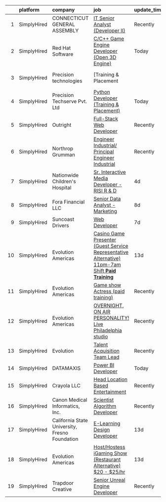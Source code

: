 

|    | platform    | company                                        | job                                                                                                                                                                                                                 | update_time   | location                      |
|---:|:------------|:-----------------------------------------------|:--------------------------------------------------------------------------------------------------------------------------------------------------------------------------------------------------------------------|:--------------|:------------------------------|
|  1 | SimplyHired | CONNECTICUT GENERAL ASSEMBLY                   | [IT Senior Analyst (Developer II)](https://www.simplyhired.com/job/2PRXP1yxUSbWVQbVJ2ZOE1rOb8x-g1wQ4xbBvhIxcWFvs6lS_tuwrA?q=interactive+developer)                                                                  | Recently      | Hartford, CT                  |
|  2 | SimplyHired | Red Hat Software                               | [C/C++ Game Engine Developer (Open 3D Engine)](https://www.simplyhired.com/job/Lr-TfOmQja4vUH3cNdyJtiyCLNFpAOtyZNbCBxSqDokUdH8fTt6Xtw?q=interactive+developer)                                                      | Today         | Raleigh, NC                   |
|  3 | SimplyHired | Precision technologies                         | [Training & Placement || Python Developer & UX Designer](https://www.simplyhired.com/job/W756xcdazeIn21V1gidCSpXOg99YTg0jlD-l8VnKEKESQCTvuPUevA?q=interactive+developer)                                            | 8d            | Remote                        |
|  4 | SimplyHired | Precision Techserve Pvt. Ltd                   | [Python Developer (Training & Placement)](https://www.simplyhired.com/job/mOdBcHUBerelrjIKuzsTYRMa5KeBL1AfT9J_JPFaOF8WYx0d-JisSg?q=interactive+developer)                                                           | Today         | Remote                        |
|  5 | SimplyHired | Outright                                       | [Full-Stack Web Developer](https://www.simplyhired.com/job/5aDQFmL1bd7oJ8fulLDMZ_TtidOXFJ8_mX8cb7hnWZZevwdGUvP2hg?q=interactive+developer)                                                                          | Recently      | Washington, DC                |
|  6 | SimplyHired | Northrop Grumman                               | [Engineer Industrial/ Principal Engineer Industrial](https://www.simplyhired.com/job/gubluGQpQUPzO9rL23sXV0DBh4IaX8PgVc3qN8I4ln50-IKV49lVQQ?q=interactive+developer)                                                | Recently      | Palmdale, CA                  |
|  7 | SimplyHired | Nationwide Children's Hospital                 | [Sr. Interactive Media Developer - RISI R & D](https://www.simplyhired.com/job/ELuSwyScCjcfrqr8MTLMTDiTLxl5OR0ZRlgLlubIumBd2acb32pH1g?q=interactive+developer)                                                      | 4d            | Remote +1 location            |
|  8 | SimplyHired | Fora Financial LLC                             | [Senior Data Analyst - Marketing](https://www.simplyhired.com/job/G11bh6bBbZAlIH9uOF851F86LWAw2euLbrmc6PzWrfNN6KcdgbPCNQ?q=interactive+developer)                                                                   | 8d            | Miami, FL                     |
|  9 | SimplyHired | Suncoast Drivers                               | [Web Developer](https://www.simplyhired.com/job/my6gIw7YSTrV4tt4__sxgEqRECHWoy8QSSxaKyN2RdUFuVzU2eoSuw?q=interactive+developer)                                                                                     | 7d            | Fort Lee, VA                  |
| 10 | SimplyHired | Evolution Americas                             | [Casino Game Presenter (Guest Service Representative Alternative) 11pm-7am Shift **Paid Training**](https://www.simplyhired.com/job/2YVInHPI4E4o12ms7abDOe6RkQITVfP0mvKSisVShi6cPgI8XGuDrA?q=interactive+developer) | 13d           | Atlantic City, NJ +1 location |
| 11 | SimplyHired | Evolution Americas                             | [Game show Actress (paid training)](https://www.simplyhired.com/job/5TaUsieocgzq9CCTCyLRfZx-yl0IApAR7O-ERyh7s-9pzthz3AfmgQ?q=interactive+developer)                                                                 | Recently      | Philadelphia, PA              |
| 12 | SimplyHired | Evolution Americas                             | [OVERNIGHT, ON AIR PERSONALITY! Live Philadelphia studio](https://www.simplyhired.com/job/ESEe4iKDG8nwBfZRcrJHeF_hKgWgLzFbYvqDmLkqOac6AZUoX4u0Fw?q=interactive+developer)                                           | Recently      | Philadelphia, PA              |
| 13 | SimplyHired | Evolution                                      | [Talent Acquisition Team Lead](https://www.simplyhired.com/job/gIjFqpP4R8jiL239a3D7mdONTGKt0K_QZ-3pefh6QBzWv41sEKPTAA?q=interactive+developer)                                                                      | Recently      | Fairfield, CT                 |
| 14 | SimplyHired | DATAMAXIS                                      | [Power BI Developer](https://www.simplyhired.com/job/KdSWhfxcMU0E_HFYsi4jh0ZmCp4FSqGWa6aPchbdhpD9aNNgfBDTiw?q=interactive+developer)                                                                                | Today         | United States                 |
| 15 | SimplyHired | Crayola LLC                                    | [Head Location Based Entertainment](https://www.simplyhired.com/job/8UnQbVesvHd0KS1kxHaKpRSyScyVXYycw1aSFRBIglyRyVbjUvvQ0A?q=interactive+developer)                                                                 | Recently      | Easton, PA                    |
| 16 | SimplyHired | Canon Medical Informatics, Inc.                | [Scientist Algorithm Developer](https://www.simplyhired.com/job/xeMyvvskHmQaeaJh2VgmXwaHMx2tq7HwAbGYZqrdg_2FWU-9CvYGEw?q=interactive+developer)                                                                     | Recently      | Minnetonka, MN                |
| 17 | SimplyHired | California State University, Fresno Foundation | [E-Learning Design Developer](https://www.simplyhired.com/job/gIB6pHo13oezwawFLqndIPpOGn_hDmoWCrqZ7K3HGgUXJsmuvlqluw?q=interactive+developer)                                                                       | 13d           | Fresno, CA                    |
| 18 | SimplyHired | Evolution Americas                             | [Host/Hostess iGaming Show (Restaurant Alternative) $20 - $25/hr](https://www.simplyhired.com/job/t67-oWgOQ5sXg5koa9A4Exptr5NJGuFO0I5ycIF0saxhsy8qjHNFMw?q=interactive+developer)                                   | 13d           | Atlantic City, NJ             |
| 19 | SimplyHired | Trapdoor Creative                              | [Senior Unreal Engine Developer](https://www.simplyhired.com/job/VcWCWHtjLMA3NItQmF-pp5chI5H-R1AzxKz_Y7ryC_LXd2DlzggXYQ?q=interactive+developer)                                                                    | Recently      | Lehi, UT                      |